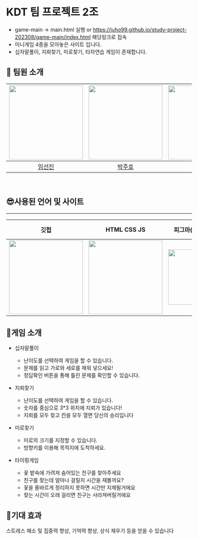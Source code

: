 # KDT 팀 프로젝트 2조 

- game-main -> main.html 실행 or https://juho99.github.io/study-project-202308/game-main/index.html 해당링크로 접속
- 미니게임 4종을 모아놓은 사이트 입니다.
- 십자말풀이, 지뢰찾기, 미로찾기, 타자연습 게임이 존재합니다.


## 🦁 팀원 소개 
| <a href="https://github.com/Limseonjin"> <img src="https://avatars.githubusercontent.com/u/128454779?v=4" height="200"/> </a> | <a href="https://github.com/JuHo99"> <img src="https://avatars.githubusercontent.com/u/138633367?v=4" height="200"/> </a> |<a href="https://github.com/YoungHeeSo"> <img src="https://avatars.githubusercontent.com/u/138635849?v=4" height="200"/> </a>| <a href="https://github.com/smg0218"> <img src="https://avatars.githubusercontent.com/u/128454773?v=4" height="200"/> </a>|
|:----:|:---:|:----:|:----:|
|[임선진](https://github.com/Limseonjin)|[박주호](https://github.com/JuHo99)| [박소영](https://github.com/YoungHeeSo)  |[송민건](https://github.com/smg0218) |

</br>

## 😎사용된 언어 및 사이트
<hr>

| 깃헙 | HTML CSS JS | 피그마(팀 디자인) | 캔바(PPT) | 
|----------|-----------------------|---------------------|---------------------|
|<img src="https://encrypted-tbn0.gstatic.com/images?q=tbn:ANd9GcT6iQiJYD-sGEnopzv4diTNPfZWq6EHYFPRjg&usqp=CAU"  height="200">| <img src="https://images.velog.io/images/gga4638/post/6d9df8cb-5086-4fa9-83d1-521fd6a2cb27/image.png"  height="200"> | <img src="https://images.velog.io/images/duboo/post/cedafb12-5021-423e-a512-6d33096830f7/figma.png"  height="150" > | <img src="https://static.canva.com/web/images/12487a1e0770d29351bd4ce4f87ec8fe.svg" > |


## 🤞게임 소개

- 십자말풀이
  - 난이도를 선택하여 게임을 할 수 있습니다.
  - 문제를 읽고 가로와 세로를 채워 넣으세요!
  - 정답확인 버튼을 통해 틀린 문제를 확인할 수 있습니다.
 
- 지뢰찾기
  - 난이도를 선택하여 게임을 할 수 있습니다.
  - 숫자를 중심으로 3*3 위치에 지뢰가 있습니다! 
  - 지뢰를 모두 찾고 칸을 모두 열면 당신의 승리입니다

- 미로찾기
  - 미로의 크기를 지정할 수 있습니다. 
  - 방향키를 이용해 목적지에 도착하세요. 
  
- 타이핑게임
  - 꽃 밭속에 가려져 숨어있는 친구를 찾아주세요
  - 친구를 찾는데 얼마나 걸릴지 시간을 재볼까요?
  - 꽃을 올바르게 정리하지 못하면 시간만 지체될거에요
  - 찾는 시간이 오래 걸리면 친구는 사라져버릴거에요

## 🦋기대 효과 
스트레스 해소 및 집중력 향상, 기억력 향상, 상식 채우기 등을 얻을 수 있습니다
